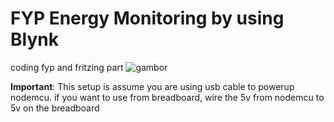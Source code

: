 # FYP Energy Monitoring by using Blynk

coding fyp and fritzing part
![gambor](https://i.imgur.com/548kJ7T.png)

**Important**: This setup is assume you are using usb cable to powerup nodemcu. if you want to use from breadboard, wire the 5v from nodemcu to 5v on the breadboard
